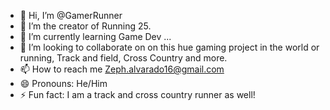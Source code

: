 - 👋 Hi, I’m @GamerRunner
- 👀 I’m the creator of Running 25.
- 🌱 I’m currently learning Game Dev ...
- 💞️ I’m looking to collaborate on on this hue gaming project in the world or running, Track and field, Cross Country and more.
- 📫 How to reach me Zeph.alvarado16@gmail.com
- 😄 Pronouns: He/Him
- ⚡ Fun fact: I am a track and cross country runner as well!

<!---
GamerRunner/GamerRunner is a ✨ special ✨ repository because its `README.md` (this file) appears on your GitHub profile.
You can click the Preview link to take a look at your changes.
--->
